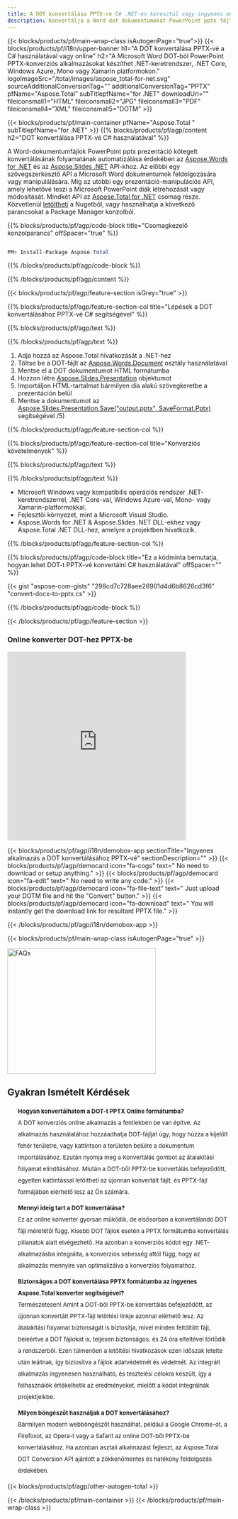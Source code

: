 ```yaml
---
title: A DOT konvertálása PPTX-re C# .NET-en keresztül vagy ingyenes online konverterrel
description: Konvertálja a Word dot dokumentumokat PowerPoint pptx fájlokká C# segítségével. Több fájl konvertálása az ASP.NET-en vagy más .NET-alkalmazásokon belül.
---
```


{{< blocks/products/pf/main-wrap-class isAutogenPage="true">}}
{{< blocks/products/pf/i18n/upper-banner h1="A DOT konvertálása PPTX-vé a C# használatával vagy online" h2="A Microsoft Word DOT-ból PowerPoint PPTX-konverziós alkalmazásokat készíthet .NET-keretrendszer, .NET Core, Windows Azure, Mono vagy Xamarin platformokon." logoImageSrc="/total/images/aspose_total-for-net.svg" sourceAdditionalConversionTag="" additionalConversionTag="PPTX" pfName="Aspose.Total" subTitlepfName="for .NET" downloadUrl="" fileiconsmall1="HTML" fileiconsmall2="JPG" fileiconsmall3="PDF" fileiconsmall4="XML" fileiconsmall5="DOTM" >}}

{{< blocks/products/pf/main-container pfName="Aspose.Total " subTitlepfName="for .NET" >}}
{{% blocks/products/pf/agp/content h2="DOT konvertálása PPTX-vé C# használatával" %}}

A Word-dokumentumfájlok PowerPoint pptx prezentáció kötegelt konvertálásának folyamatának automatizálása érdekében az [Aspose.Words for .NET](https://products.aspose.com/words/net) és az [Aspose.Slides .NET](https://products.aspose.com/slides/net) API-khoz. Az előbbi egy szövegszerkesztő API a Microsoft Word dokumentumok feldolgozására vagy manipulálására. Míg az utóbbi egy prezentáció-manipulációs API, amely lehetővé teszi a Microsoft PowerPoint diák létrehozását vagy módosítását. Mindkét API az [Aspose.Total for .NET](https://products.aspose.com/total/net) csomag része. Közvetlenül [letöltheti](https://releases.aspose.com/) a Nugetből, vagy használhatja a következő parancsokat a Package Manager konzolból.

{{% blocks/products/pf/agp/code-block title="Csomagkezelő konzolparancs" offSpacer="true" %}}

```cs

PM> Install-Package Aspose.Total

```

{{% /blocks/products/pf/agp/code-block %}}

{{% /blocks/products/pf/agp/content %}}

{{< blocks/products/pf/agp/feature-section isGrey="true" >}}

{{% blocks/products/pf/agp/feature-section-col title="Lépések a DOT konvertálásához PPTX-vé C# segítségével" %}}

{{% blocks/products/pf/agp/text %}}

{{% /blocks/products/pf/agp/text %}}

1. Adja hozzá az Aspose.Total hivatkozását a .NET-hez
1. Töltse be a DOT-fájlt az [Aspose.Words.Document](https://apireference.aspose.com/words/net/aspose.words/document) osztály használatával
1. Mentse el a DOT dokumentumot HTML formátumba
1. Hozzon létre [Aspose.Slides.Presentation](https://apireference.aspose.com/slides/net/aspose.slides/presentation) objektumot
1. Importáljon HTML-tartalmat bármilyen dia alakú szövegkeretbe a prezentáción belül
1. Mentse a dokumentumot az [Aspose.Slides.Presentation.Save("output.pptx", SaveFormat.Pptx)](https://apireference.aspose.com/slides/net/aspose.slides.presentation/save/methods) segítségével /5)

{{% /blocks/products/pf/agp/feature-section-col %}}

{{% blocks/products/pf/agp/feature-section-col title="Konverziós követelmények" %}}

{{% blocks/products/pf/agp/text %}}

{{% /blocks/products/pf/agp/text %}}

- Microsoft Windows vagy kompatibilis operációs rendszer .NET-keretrendszerrel, .NET Core-val, Windows Azure-val, Mono- vagy Xamarin-platformokkal.
- Fejlesztői környezet, mint a Microsoft Visual Studio.
- Aspose.Words for .NET &amp; Aspose.Slides .NET DLL-ekhez vagy Aspose.Total .NET DLL-hez, amelyre a projektben hivatkozik.

{{% /blocks/products/pf/agp/feature-section-col %}}

{{% blocks/products/pf/agp/code-block title="Ez a kódminta bemutatja, hogyan lehet DOT-t PPTX-vé konvertálni C# használatával" offSpacer="" %}}
{{< gist "aspose-com-gists" "298cd7c728aee26901d4d6b8626cd3f6" "convert-docx-to-pptx.cs" >}}
{{% /blocks/products/pf/agp/code-block %}}

{{< /blocks/products/pf/agp/feature-section >}}

<div class="container-fluid agp-content bg-white aboutfile box-1 vh100 section nopbtm">
<div class=container>
<div class=row>
<div class="demobox tc col-md-12 padding-0">

<h3>Online konverter DOT-hez PPTX-be</h3>

<iframe title="dot-ból pptx-be konvertáló online eszköz" style="border: none; height: 426px;" scrolling="no" src="https://widgets.aspose.cloud/total-conversion/?to=pptx&from=dot" id="child-iframe" width="80%"></iframe>

</div></div>
</div></div>


<!-- aboutfile Starts -->

{{< blocks/products/pf/agp/i18n/demobox-app sectionTitle="Ingyenes alkalmazás a DOT konvertálásához PPTX-vé" sectionDescription="" >}}
        {{< blocks/products/pf/agp/democard icon="fa-cogs" text=" No need to download or setup anything." >}}
        {{< blocks/products/pf/agp/democard icon="fa-edit" text=" No need to write any code." >}}
        {{< blocks/products/pf/agp/democard icon="fa-file-text" text=" Just upload your DOTM file and hit the \"Convert\" button." >}}
        {{< blocks/products/pf/agp/democard icon="fa-download" text=" You will instantly get the download link for resultant PPTX file." >}}

{{< /blocks/products/pf/agp/i18n/demobox-app >}}

<!-- aboutfile Ends -->
{{< blocks/products/pf/main-wrap-class isAutogenPage="true" >}}
<style>.howtolist li{margin-right: 0!important;line-height: 26px;position: relative;margin-bottom: 10px;font-size: 13px;list-style-type: none;}</style>
<div class="col-md-12 tl bg-gray-dark howtolist section">
  <a class="anchor" name="faqpage"></a>
  <div class="container tl dflex" itemscope="" itemtype="https://schema.org/FAQPage">
      <div class="col-md-4 howtosectiongfx">
          <img class="social-panel-hide-on-mobile" src="https://www.groupdocs.cloud/templates/brand/images/groupdocs/conversion/groupdocs_conversion-brand.png" alt="FAQs" width="335" height="283">
      </div>
      <div class="howtosection col-md-8">
          <div>
              <h2>Gyakran Ismételt Kérdések</h2>
              <ul>
                  <li itemscope="" itemprop="mainEntity" itemtype="https://schema.org/Question">
                      <div>
                          <span itemprop="name"><b>Hogyan konvertálhatom a DOT-t PPTX Online formátumba?</b></span>
                      </div>
                      <div itemscope="" itemprop="acceptedAnswer" itemtype="https://schema.org/Answer">
                          <span itemprop="text">A DOT konverziós online alkalmazás a fentiekben be van építve. Az alkalmazás használatához hozzáadhatja DOT-fájlját úgy, hogy húzza a kijelölt fehér területre, vagy kattintson a területen belülre a dokumentum importálásához. Ezután nyomja meg a Konvertálás gombot az átalakítási folyamat elindításához. Miután a DOT-ből PPTX-be konvertálás befejeződött, egyetlen kattintással letöltheti az újonnan konvertált fájlt, és PPTX-fájl formájában elérhető lesz az Ön számára.</span>
                      </div>
                  </li>
                  <li itemscope="" itemprop="mainEntity" itemtype="https://schema.org/Question">
                      <div>
                          <span itemprop="name"><b>Mennyi ideig tart a DOT konvertálása?</b></span>
                      </div>
                      <div itemscope="" itemprop="acceptedAnswer" itemtype="https://schema.org/Answer">
                          <span itemprop="text">Ez az online konverter gyorsan működik, de elsősorban a konvertálandó DOT fájl méretétől függ. Kisebb DOT fájlok esetén a PPTX formátumba konvertálás pillanatok alatt elvégezhető. Ha azonban a konverziós kódot egy .NET-alkalmazásba integrálta, a konverziós sebesség attól függ, hogy az alkalmazás mennyire van optimalizálva a konverziós folyamathoz.</span>
                      </div>
                  </li>
                  <li itemscope="" itemprop="mainEntity" itemtype="https://schema.org/Question">
                      <div>
                          <span itemprop="name"><b>Biztonságos a DOT konvertálása PPTX formátumba az ingyenes Aspose.Total konverter segítségével?</b></span>
                      </div>
                      <div itemscope="" itemprop="acceptedAnswer" itemtype="https://schema.org/Answer">
                          <span itemprop="text">Természetesen! Amint a DOT-ből PPTX-be konvertálás befejeződött, az újonnan konvertált PPTX-fájl letöltési linkje azonnal elérhető lesz. Az átalakítási folyamat biztonságát is biztosítja, mivel minden feltöltött fájl, beleértve a DOT fájlokat is, teljesen biztonságos, és 24 óra elteltével törlődik a rendszerből. Ezen túlmenően a letöltési hivatkozások ezen időszak letelte után leállnak, így biztosítva a fájlok adatvédelmét és védelmét. Az integrált alkalmazás ingyenesen használható, és tesztelési célokra készült, így a felhasználók értékelhetik az eredményeket, mielőtt a kódot integrálnák projektjeikbe.</span>
                      </div>
                  </li>                 
                  <li itemscope="" itemprop="mainEntity" itemtype="https://schema.org/Question">
                      <div>
                          <span itemprop="name"><b>Milyen böngészőt használjak a DOT konvertálásához?</b></span>
                      </div>
                      <div itemscope="" itemprop="acceptedAnswer" itemtype="https://schema.org/Answer">
                          <span itemprop="text">Bármilyen modern webböngészőt használhat, például a Google Chrome-ot, a Firefoxot, az Opera-t vagy a Safarit az online DOT-ből PPTX-be konvertálásához. Ha azonban asztali alkalmazást fejleszt, az Aspose.Total DOT Conversion API ajánlott a zökkenőmentes és hatékony feldolgozás érdekében.</span>
                      </div>
                  </li>
              </ul>
          </div>
      </div>
  </div>
{{< blocks/products/pf/agp/other-autogen-total >}}

{{< /blocks/products/pf/main-container >}}
{{< /blocks/products/pf/main-wrap-class >}}